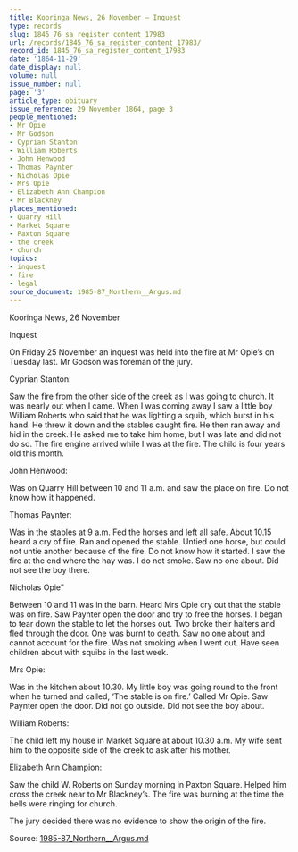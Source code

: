 ```yaml
---
title: Kooringa News, 26 November — Inquest
type: records
slug: 1845_76_sa_register_content_17983
url: /records/1845_76_sa_register_content_17983/
record_id: 1845_76_sa_register_content_17983
date: '1864-11-29'
date_display: null
volume: null
issue_number: null
page: '3'
article_type: obituary
issue_reference: 29 November 1864, page 3
people_mentioned:
- Mr Opie
- Mr Godson
- Cyprian Stanton
- William Roberts
- John Henwood
- Thomas Paynter
- Nicholas Opie
- Mrs Opie
- Elizabeth Ann Champion
- Mr Blackney
places_mentioned:
- Quarry Hill
- Market Square
- Paxton Square
- the creek
- church
topics:
- inquest
- fire
- legal
source_document: 1985-87_Northern__Argus.md
---
```


Kooringa News, 26 November

Inquest

On Friday 25 November an inquest was held into the fire at Mr Opie’s on Tuesday last.  Mr Godson was foreman of the jury.

Cyprian Stanton:

Saw the fire from the other side of the creek as I was going to church.  It was nearly out when I came.  When I was coming away I saw a little boy William Roberts who said that he was lighting a squib, which burst in his hand.  He threw it down and the stables caught fire.  He then ran away and hid in the creek.  He asked me to take him home, but I was late and did not do so.  The fire engine arrived while I was at the fire.  The child is four years old this month.

John Henwood:

Was on Quarry Hill between 10 and 11 a.m. and saw the place on fire.  Do not know how it happened.

Thomas Paynter:

Was in the stables at 9 a.m.  Fed the horses and left all safe.  About 10.15 heard a cry of fire.  Ran and opened the stable.  Untied one horse, but could not untie another because of the fire.  Do not know how it started.  I saw the fire at the end where the hay was.  I do not smoke.  Saw no one about.  Did not see the boy there.


Nicholas Opie”

Between 10 and 11 was in the barn.  Heard Mrs Opie cry out that the stable was on fire.  Saw Paynter open the door and try to free the horses.  I began to tear down the stable to let the horses out.  Two broke their halters and fled through the door.  One was burnt to death.  Saw no one about and cannot account for the fire.  Was not smoking when I went out.  Have seen children about with squibs in the last week.

Mrs Opie:

Was in the kitchen about 10.30.  My little boy was going round to the front when he turned and called, ‘The stable is on fire.’  Called Mr Opie.  Saw Paynter open the door.  Did not go outside.  Did not see the boy about.

William Roberts:

The child left my house in Market Square at about 10.30 a.m.  My wife sent him to the opposite side of the creek to ask after his mother.

Elizabeth Ann Champion:

Saw the child W. Roberts on Sunday morning in Paxton Square.  Helped him cross the creek near to Mr Blackney’s.  The fire was burning at the time the bells were ringing for church.

The jury decided there was no evidence to show the origin of the fire.

Source: [1985-87_Northern__Argus.md](/downloads/markdown/1985-87_Northern__Argus.md)
